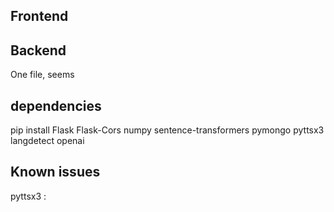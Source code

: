 ## Frontend 


## Backend
 One file, seems 




## dependencies 
pip install Flask Flask-Cors numpy sentence-transformers pymongo pyttsx3 langdetect openai




## Known issues
pyttsx3 : 